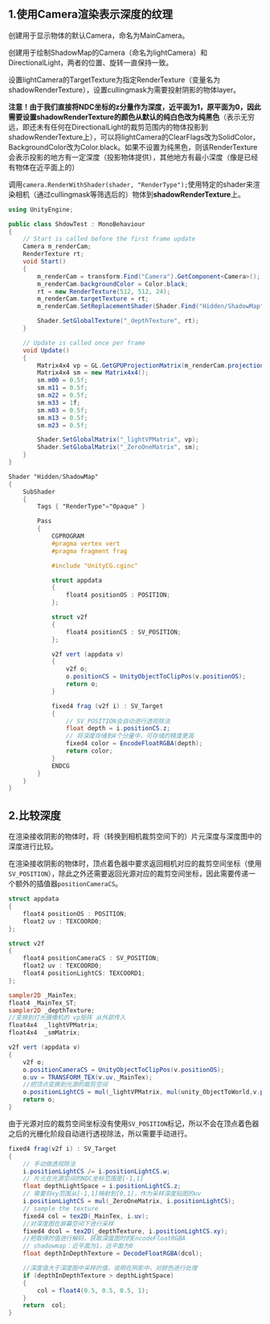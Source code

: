 ## 1.使用Camera渲染表示深度的纹理

创建用于显示物体的默认Camera，命名为MainCamera。

创建用于绘制ShadowMap的Camera（命名为lightCamera）和DirectionalLight，两者的位置、旋转一直保持一致。

设置lightCamera的TargetTexture为指定RenderTexture（变量名为shadowRenderTexture），设置cullingmask为需要投射阴影的物体layer。

**注意！由于我们直接将NDC坐标的z分量作为深度，近平面为1，原平面为0，因此需要设置shadowRenderTexture的颜色从默认的纯白色改为纯黑色**（表示无穷远，即还未有任何在DirectionalLight的裁剪范围内的物体投影到shadowRenderTexture上），可以将lightCamera的ClearFlags改为SolidColor，BackgroundColor改为Color.black。如果不设置为纯黑色，则该RenderTexture会表示投影的地方有一定深度（投影物体提供），其他地方有最小深度（像是已经有物体在近平面上的）

调用`camera.RenderWithShader(shader, "RenderType");`使用特定的shader来渲染相机（通过cullingmask等筛选后的）物体到**shadowRenderTexture**上。

``` c#
using UnityEngine;

public class ShdowTest : MonoBehaviour
{
    // Start is called before the first frame update
    Camera m_renderCam;
    RenderTexture rt;
    void Start()
    {
        m_renderCam = transform.Find("Camera").GetComponent<Camera>();
        m_renderCam.backgroundColor = Color.black;
        rt = new RenderTexture(512, 512, 24);
        m_renderCam.targetTexture = rt;
        m_renderCam.SetReplacementShader(Shader.Find("Hidden/ShadowMap"), "RenderType");

        Shader.SetGlobalTexture("_depthTexture", rt);
    }

    // Update is called once per frame
    void Update()
    {
        Matrix4x4 vp = GL.GetGPUProjectionMatrix(m_renderCam.projectionMatrix, false) * m_renderCam.worldToCameraMatrix;
        Matrix4x4 sm = new Matrix4x4();
        sm.m00 = 0.5f;
        sm.m11 = 0.5f;
        sm.m22 = 0.5f;
        sm.m33 = 1f;
        sm.m03 = 0.5f;
        sm.m13 = 0.5f;
        sm.m23 = 0.5f;

        Shader.SetGlobalMatrix("_lightVPMatrix", vp);
        Shader.SetGlobalMatrix("_ZeroOneMatrix", sm);
    }
}

```

``` glsl
Shader "Hidden/ShadowMap"
{
    SubShader
    {
        Tags { "RenderType"="Opaque" }

        Pass
        {
            CGPROGRAM
            #pragma vertex vert
            #pragma fragment frag

            #include "UnityCG.cginc"

            struct appdata
            {
                float4 positionOS : POSITION;
            };

            struct v2f
            {
                float4 positionCS : SV_POSITION;
            };

            v2f vert (appdata v)
            {
                v2f o;
                o.positionCS = UnityObjectToClipPos(v.positionOS);
                return o;
            }

            fixed4 frag (v2f i) : SV_Target
            {
                // SV_POSITION会自动进行透视除法
                float depth = i.positionCS.z;
                // 将深度存储到4个分量中，可存储的精度更高
                fixed4 color = EncodeFloatRGBA(depth);
                return color;
            }
            ENDCG
        }
    }
}
```

## 2.比较深度

在渲染接收阴影的物体时，将（转换到相机裁剪空间下的）片元深度与深度图中的深度进行比较。

在渲染接收阴影的物体时，顶点着色器中要求返回相机对应的裁剪空间坐标（使用`SV_POSITION`），除此之外还需要返回光源对应的裁剪空间坐标，因此需要传递一个额外的插值器`positionCameraCS`。

``` glsl
struct appdata
{
    float4 positionOS : POSITION;
    float2 uv : TEXCOORD0;
};

struct v2f
{
    float4 positionCameraCS : SV_POSITION;
    float2 uv : TEXCOORD0;
    float4 positionLightCS: TEXCOORD1;
};

sampler2D _MainTex;
float4 _MainTex_ST;
sampler2D _depthTexture;
//变换到灯光摄像机的 vp矩阵 从外部传入
float4x4  _lightVPMatrix;
float4x4  _smMatrix;

v2f vert (appdata v)
{
    v2f o;
    o.positionCameraCS = UnityObjectToClipPos(v.positionOS);
    o.uv = TRANSFORM_TEX(v.uv,_MainTex);
    //把顶点变换到光源的裁剪空间
    o.positionLightCS = mul(_lightVPMatrix, mul(unity_ObjectToWorld,v.positionOS));
    return o;
}
```

由于光源对应的裁剪空间坐标没有使用`SV_POSITION`标记，所以不会在顶点着色器之后的光栅化阶段自动进行透视除法，所以需要手动进行。

``` glsl
fixed4 frag(v2f i) : SV_Target
{
    // 手动做透视除法
    i.positionLightCS /= i.positionLightCS.w;
    // 片元在光源空间的NDC坐标范围是[-1,1]
    float depthLightSpace = i.positionLightCS.z;
    // 需要将xy范围从[-1,1]映射到[0,1]，作为采样深度贴图的uv
    i.positionLightCS = mul(_ZeroOneMatrix, i.positionLightCS);
    // sample the texture
    fixed4 col = tex2D(_MainTex, i.uv);
    //对深度图在屏幕空间下进行采样
    fixed4 dcol = tex2D(_depthTexture, i.positionLightCS.xy);
    //把取得的值进行解码，获取深度图时的EncodeFloatRGBA
    // shadowmap：近平面为1，远平面为0
    float depthInDepthTexture = DecodeFloatRGBA(dcol);

    //深度值大于深度图中采样的值，说明在阴影中，对颜色进行处理
    if (depthInDepthTexture > depthLightSpace)
    {
        col = float4(0.5, 0.5, 0.5, 1);
    }
    return  col;
}
```

